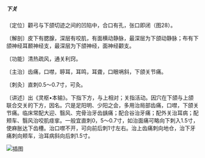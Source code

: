 ##### 下关

〔定位〕颧弓与下颌切迹之间的凹陷中，合口有孔，张口即闭（图28）。

〔解剖〕皮下有腮腺，深层有咬肌，有面横动静脉，最深层为下颌动静脉；布有下颌神经耳颞神经支，最深层为下颌神经，面神经颧支。

〔功能〕清热疏风，通关利窍。

〔主治〕齿痛，口噤，聤耳，耳鸣，耳聋，口眼㖞斜，下颌关节痛。    

〔刺灸〕直刺0.5〜0.7寸，可灸。

〔讲述〕出《灵枢•本输》。下指下方，与上相对；关指活动。因穴在下颌与上颌联合交关的下方，因名。穴是足阳明、少阳之会，多用治局部齿痛，口噤，下颌关节痛。临床常配大迎、翳风、完骨治牙齿龋痛；配合谷治牙痛；配外关治耳病；配颊车、翳风治咬肌痉挛。一般宜直刺0，5〜0.7寸，如治面痛可略向下刺入1.5寸，使麻胀达下齿槽。治口噤不开，可向前后刺1寸左右。治上齿痛刺向地仓，治下牙痛刺向颊车，治耳病斜向后刺1.5寸。

![插图](./img/图28.jpg)

